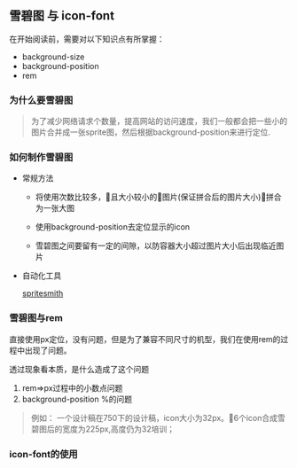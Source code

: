 ## 雪碧图 与 icon-font

在开始阅读前，需要对以下知识点有所掌握：
 - background-size
 - background-position
 - rem

### 为什么要雪碧图
> 为了减少网络请求个数量，提高网站的访问速度，我们一般都会把一些小的图片合并成一张sprite图，然后根据background-position来进行定位.

### 如何制作雪碧图
- 常规方法

    - 将使用次数比较多，且大小较小的图片(保证拼合后的图片大小)拼合为一张大图

    - 使用background-position去定位显示的icon

    - 雪碧图之间要留有一定的间隙，以防容器大小超过图片大小后出现临近图片



- 自动化工具  

    [spritesmith](https://github.com/Ensighten/spritesmith)


### 雪碧图与rem
直接使用px定位，没有问题，但是为了兼容不同尺寸的机型，我们在使用rem的过程中出现了问题。

透过现象看本质，是什么造成了这个问题
1. rem=>px过程中的小数点问题
2. background-position %的问题

> 例如： 一个设计稿在750下的设计稿，icon大小为32px。6个icon合成雪碧图后的宽度为225px,高度仍为32培训；


### icon-font的使用